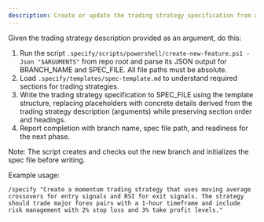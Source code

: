 ```yaml
---
description: Create or update the trading strategy specification from a natural language trading strategy description.
---
```


Given the trading strategy description provided as an argument, do this:

1. Run the script `.specify/scripts/powershell/create-new-feature.ps1 -Json "$ARGUMENTS"` from repo root and parse its JSON output for BRANCH_NAME and SPEC_FILE. All file paths must be absolute.
2. Load `.specify/templates/spec-template.md` to understand required sections for trading strategies.
3. Write the trading strategy specification to SPEC_FILE using the template structure, replacing placeholders with concrete details derived from the trading strategy description (arguments) while preserving section order and headings.
4. Report completion with branch name, spec file path, and readiness for the next phase.

Note: The script creates and checks out the new branch and initializes the spec file before writing.

Example usage:
```
/specify "Create a momentum trading strategy that uses moving average crossovers for entry signals and RSI for exit signals. The strategy should trade major forex pairs with a 1-hour timeframe and include risk management with 2% stop loss and 3% take profit levels."
```
